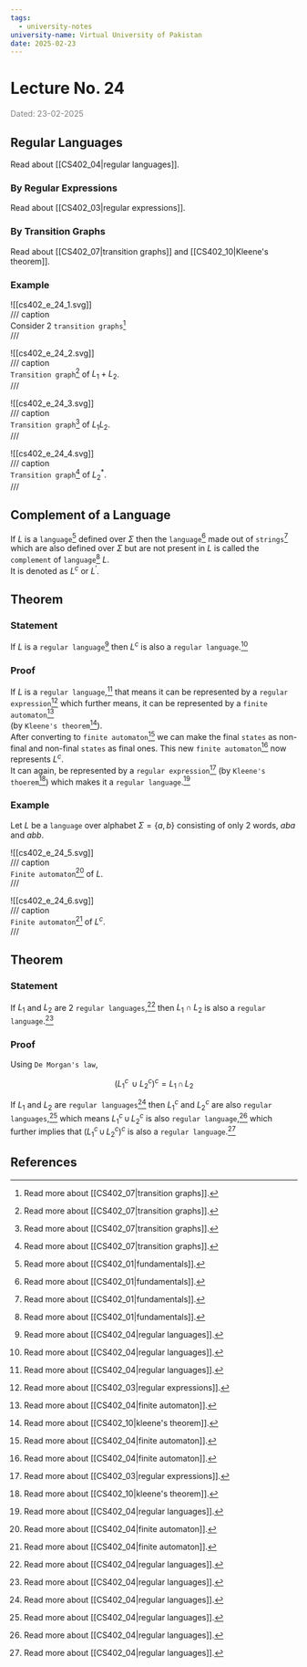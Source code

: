 ```yaml
---
tags:
  - university-notes
university-name: Virtual University of Pakistan
date: 2025-02-23
---
```


# Lecture No. 24

<span style="color: gray;">Dated: 23-02-2025</span>

## Regular Languages

Read about [[CS402_04|regular languages]].

### By Regular Expressions

Read about [[CS402_03|regular expressions]].

### By Transition Graphs

Read about [[CS402_07|transition graphs]] and [[CS402_10|Kleene's theorem]].

### Example

![[cs402_e_24_1.svg]]  
/// caption  
Consider 2 `transition graphs`[^1]  
///

![[cs402_e_24_2.svg]]  
/// caption  
`Transition graph`[^1] of $L_1 + L_2$.  
///

![[cs402_e_24_3.svg]]  
/// caption  
`Transition graph`[^1] of $L_1L_2$.  
///

![[cs402_e_24_4.svg]]  
/// caption  
`Transition graph`[^1] of $L_2^*$.  
///

## Complement of a Language

If $L$ is a `language`[^2] defined over $\Sigma$ then the `language`[^2] made out of `strings`[^2] which are also defined over $\Sigma$ but are not present in $L$ is called the `complement` of `language`[^2] $L$.  
It is denoted as $L^c$ or $L^\prime$.

## Theorem

### Statement

If $L$ is a `regular language`[^3] then $L^c$ is also a `regular language`.[^3]

### Proof

If $L$ is a `regular language`,[^3] that means it can be represented by a `regular expression`[^4] which further means, it can be represented by a `finite automaton`[^5]  
(by `Kleene's theorem`[^6]).  
After converting to `finite automaton`[^5] we can make the final `states` as non-final and non-final `states` as final ones. This new `finite automaton`[^5] now represents $L^c$.  
It can again, be represented by a `regular expression`[^4] (by `Kleene's thoerem`[^6]) which makes it a `regular language`.[^3]

### Example

Let $L$ be a `language` over alphabet $\Sigma = \{a, b\}$ consisting of only 2 words, $aba$ and $abb$.  

![[cs402_e_24_5.svg]]  
/// caption  
`Finite automaton`[^5] of $L$.  
///

![[cs402_e_24_6.svg]]  
/// caption  
`Finite automaton`[^5] of $L^c$.  
///

## Theorem

### Statement

If $L_1$ and $L_2$ are 2 `regular languages`,[^3] then $L_1 \cap L_2$ is also a `regular language`.[^3]

### Proof

Using `De Morgan's law`,  

$$(L_1^c \, \cup L_2^c)^c = L_1 \, \cap \, L_2$$

If $L_1$ and $L_2$ are `regular languages`[^3] then $L_1^c$ and $L_2^c$ are also `regular languages`,[^3] which means $L_1^c \, \cup \, L_2^c$ is also `regular language`,[^3] which further implies that $(L_1^c \, \cup \, L_2^c)^c$ is also a `regular language`.[^3]

## References

[^1]: Read more about [[CS402_07|transition graphs]].
[^2]: Read more about [[CS402_01|fundamentals]].
[^3]: Read more about [[CS402_04|regular languages]].
[^4]: Read more about [[CS402_03|regular expressions]].
[^5]: Read more about [[CS402_04|finite automaton]].
[^6]: Read more about [[CS402_10|kleene's theorem]].